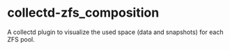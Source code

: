 # collectd-zfs_composition
A collectd plugin to visualize the used space (data and snapshots) for each ZFS pool.
